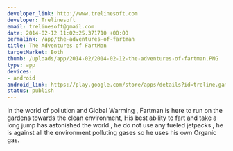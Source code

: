 ```yaml
--- 
developer_link: http://www.trelinesoft.com
developer: Trelinesoft
email: trelinesoft@gmail.com
date: 2014-02-12 11:02:25.371710 +00:00
permalink: /app/the-adventures-of-fartman
title: The Adventures of FartMan
targetMarket: Both
thumb: /uploads/app/2014-02/2014-02-12-the-adventures-of-fartman.PNG
type: app
devices: 
- android
android_link: https://play.google.com/store/apps/details?id=treline.game.advoffartman
status: publish
---
```


In the world of pollution and Global Warming , Fartman is here to run on the gardens towards the clean environment, His best ability to fart and take a long jump has astonished the world , he do not use any fueled jetpacks , he is against all the environment polluting gases so he uses his own Organic gas.
